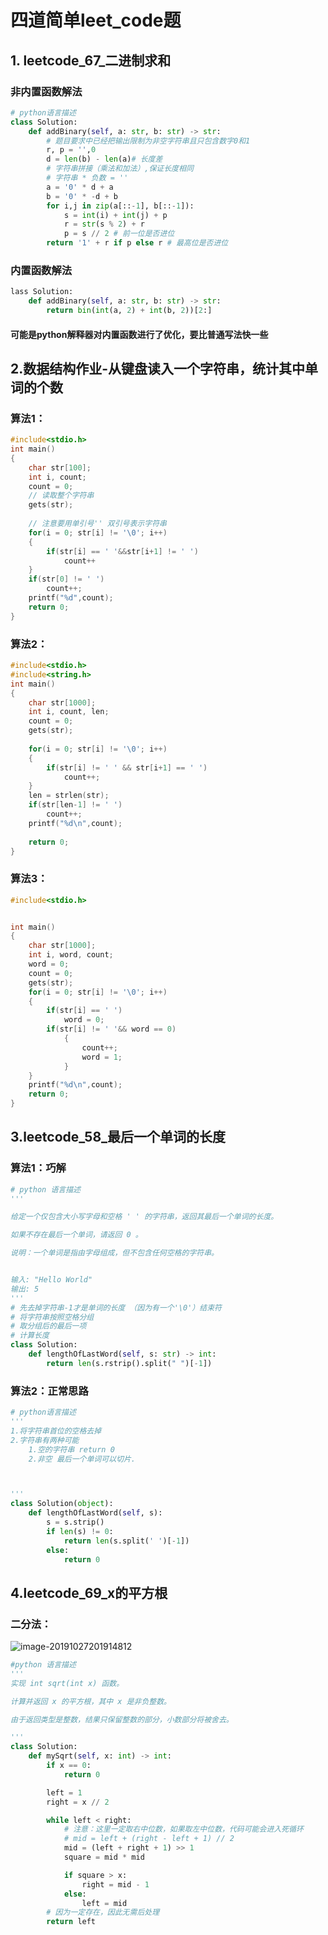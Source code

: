 # **四道简单leet_code题**

## **1. leetcode_67_二进制求和**

### **非内置函数解法**

```python
# python语言描述
class Solution:
    def addBinary(self, a: str, b: str) -> str:
        # 题目要求中已经把输出限制为非空字符串且只包含数字0和1
        r, p = '',0
        d = len(b) - len(a)# 长度差
        # 字符串拼接（乘法和加法）,保证长度相同
        # 字符串 * 负数 = ''
        a = '0' * d + a
        b = '0' * -d + b
        for i,j in zip(a[::-1], b[::-1]):
            s = int(i) + int(j) + p
            r = str(s % 2) + r
            p = s // 2 # 前一位是否进位
        return '1' + r if p else r # 最高位是否进位
```

### **内置函数解法**

```python
lass Solution:
    def addBinary(self, a: str, b: str) -> str:
        return bin(int(a, 2) + int(b, 2))[2:]
```

#### **可能是python解释器对内置函数进行了优化，要比普通写法快一些**

## **2.数据结构作业-从键盘读入一个字符串，统计其中单词的个数**

### 算法1：

```c
#include<stdio.h>
int main()
{
    char str[100];
    int i, count;
    count = 0;
    // 读取整个字符串
    gets(str);
    
    // 注意要用单引号'' 双引号表示字符串
    for(i = 0; str[i] != '\0'; i++)
    {
        if(str[i] == ' '&&str[i+1] != ' ')
            count++
    }
    if(str[0] != ' ')
        count++;
    printf("%d",count);
    return 0;
}
```



### 算法2：

```c
#include<stdio.h> 
#include<string.h>
int main()
{
	char str[1000];
	int i, count, len;
	count = 0;
	gets(str);
	
	for(i = 0; str[i] != '\0'; i++)
	{
		if(str[i] != ' ' && str[i+1] == ' ')
			count++;
	}
	len = strlen(str);
	if(str[len-1] != ' ')
		count++;
	printf("%d\n",count);
	
	return 0;
}

```

### 算法3：

```c
#include<stdio.h>


int main()
{
	char str[1000]; 
	int i, word, count;
	word = 0;
	count = 0;
	gets(str);
	for(i = 0; str[i] != '\0'; i++)
	{
		if(str[i] == ' ')
			word = 0;
		if(str[i] != ' '&& word == 0)
			{
				count++;
				word = 1;
			}
	}
	printf("%d\n",count);
	return 0; 
}

```

## **3.leetcode_58_最后一个单词的长度**

### 算法1：巧解

```python
# python 语言描述
'''

给定一个仅包含大小写字母和空格 ' ' 的字符串，返回其最后一个单词的长度。

如果不存在最后一个单词，请返回 0 。

说明：一个单词是指由字母组成，但不包含任何空格的字符串。


输入: "Hello World"
输出: 5
'''
# 先去掉字符串-1才是单词的长度 （因为有一个'\0'）结束符
# 将字符串按照空格分组
# 取分组后的最后一项
# 计算长度
class Solution:
    def lengthOfLastWord(self, s: str) -> int:
        return len(s.rstrip().split(" ")[-1])
```

### 算法2：正常思路

```python
# python语言描述
'''
1.将字符串首位的空格去掉
2.字符串有两种可能
	1.空的字符串 return 0
	2.非空 最后一个单词可以切片.



'''
class Solution(object):
    def lengthOfLastWord(self, s):
        s = s.strip()
        if len(s) != 0:
            return len(s.split(' ')[-1])
        else:
            return 0
```

## **4.leetcode_69_x的平方根**

### 二分法：

![image-20191027201914812](F:\hmb_work\week_8\image-20191027201914812.png)

```python
#python 语言描述
'''
实现 int sqrt(int x) 函数。

计算并返回 x 的平方根，其中 x 是非负整数。

由于返回类型是整数，结果只保留整数的部分，小数部分将被舍去。

'''
class Solution:
    def mySqrt(self, x: int) -> int:
        if x == 0:
            return 0

        left = 1
        right = x // 2

        while left < right:
            # 注意：这里一定取右中位数，如果取左中位数，代码可能会进入死循环
            # mid = left + (right - left + 1) // 2
            mid = (left + right + 1) >> 1
            square = mid * mid

            if square > x:
                right = mid - 1
            else:
                left = mid
        # 因为一定存在，因此无需后处理
        return left
```

